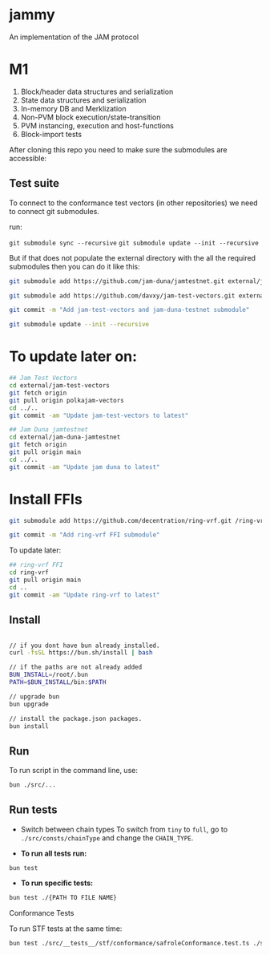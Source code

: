 # jammy
An implementation of the JAM protocol

# M1
1. Block/header data structures and serialization
2. State data structures and serialization
3. In-memory DB and Merklization
4. Non-PVM block execution/state-transition
5. PVM instancing, execution and host-functions
6. Block-import tests


After cloning this repo you need to make sure the submodules are accessible:

## Test suite

To connect to the conformance test vectors (in other repositories) we need to connect git submodules.

run: 

`git submodule sync --recursive` 
`git submodule update --init --recursive`

But if that does not populate the external directory with the all the required submodules then you can do it like this:


```bash
git submodule add https://github.com/jam-duna/jamtestnet.git external/jam-duna-testnet

git submodule add https://github.com/davxy/jam-test-vectors.git external/jam-test-vectors

git commit -m "Add jam-test-vectors and jam-duna-testnet submodule"

git submodule update --init --recursive
```



# To update later on:



```bash
## Jam Test Vectors
cd external/jam-test-vectors
git fetch origin 
git pull origin polkajam-vectors
cd ../..
git commit -am "Update jam-test-vectors to latest"
```


```bash
## Jam Duna jamtestnet
cd external/jam-duna-jamtestnet
git fetch origin 
git pull origin main
cd ../..
git commit -am "Update jam duna to latest"
```


# Install FFIs

```bash
git submodule add https://github.com/decentration/ring-vrf.git /ring-vrf

git commit -m "Add ring-vrf FFI submodule"

```

To update later:

```bash
## ring-vrf FFI
cd ring-vrf
git pull origin main 
cd ..
git commit -am "Update ring-vrf to latest"
```



## Install

```bash

// if you dont have bun already installed.
curl -fsSL https://bun.sh/install | bash

// if the paths are not already added
BUN_INSTALL=/root/.bun
PATH=$BUN_INSTALL/bin:$PATH

// upgrade bun
bun upgrade

// install the package.json packages.
bun install
```

## Run

To run script in the command line, use: 

``` bash
bun ./src/... 
```

## Run tests

- Switch between chain types
To switch from `tiny` to `full`, go to `./src/consts/chainType` and change the `CHAIN_TYPE`.

- **To run all tests run:**
```
bun test
```

- **To run specific tests:**
```bash
bun test ./{PATH TO FILE NAME}
```

Conformance Tests

To run STF tests at the same time:

```bash
bun test ./src/__tests__/stf/conformance/safroleConformance.test.ts ./src/__tests__/stf/conformance/reportsConformance.test.ts ./src/__tests__/stf/conformance/disputesConformance.test.ts ./src/__tests__/stf/conformance/assurancesConformance.test.ts ./src/__tests__/stf/conformance/authorizationsConformance.test.ts ./src/__tests__/stf/conformance/historyConformance.test.ts ./src/__tests__/stf/conformance/statisticsConformance.test.ts
```







